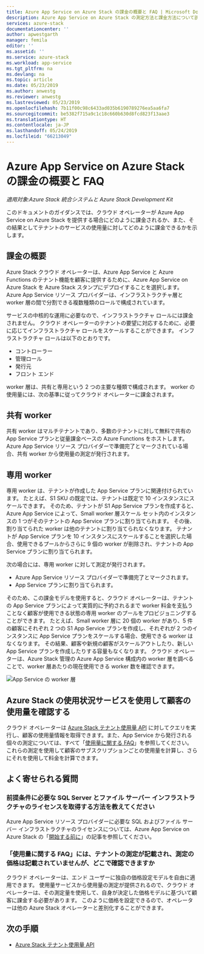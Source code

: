 ```yaml
---
title: Azure App Service on Azure Stack の課金の概要と FAQ | Microsoft Docs
description: Azure App Service on Azure Stack の測定方法と課金方法について説明します。
services: azure-stack
documentationcenter: ''
author: apwestgarth
manager: femila
editor: ''
ms.assetid: ''
ms.service: azure-stack
ms.workload: app-service
ms.tgt_pltfrm: na
ms.devlang: na
ms.topic: article
ms.date: 05/23/2019
ms.author: anwestg
ms.reviewer: anwestg
ms.lastreviewed: 05/23/2019
ms.openlocfilehash: 7b11f00c98c6433ad035b6190789276ea5aa6fa7
ms.sourcegitcommit: be5382f715a9c1c18c660b630d8fcd823f13aae3
ms.translationtype: HT
ms.contentlocale: ja-JP
ms.lasthandoff: 05/24/2019
ms.locfileid: "66213049"
---
```

# <a name="azure-app-service-on-azure-stack-billing-overview-and-faq"></a>Azure App Service on Azure Stack の課金の概要と FAQ

*適用対象:Azure Stack 統合システムと Azure Stack Development Kit*

このドキュメントのガイダンスでは、クラウド オペレーターが Azure App Service on Azure Stack を提供する場合にどのように課金されるか、また、その結果としてテナントのサービスの使用量に対してどのように課金できるかを示します。

## <a name="billing-overview"></a>課金の概要

Azure Stack クラウド オペレーターは、Azure App Service と Azure Functions のテナント機能を顧客に提供するために、Azure App Service on Azure Stack を Azure Stack スタンプにデプロイすることを選択します。  Azure App Service リソース プロバイダーは、インフラストラクチャ層と worker 層の間で分割できる複数種類のロールで構成されています。

サービスの中核的な運用に必要なので、インフラストラクチャ ロールには課金されません。  クラウド オペレーターのテナントの要望に対応するために、必要に応じてインフラストラクチャ ロールをスケールすることができます。  インフラストラクチャ ロールは以下のとおりです。

- コントローラー
- 管理ロール
- 発行元
- フロント エンド

worker 層は、共有と専用という 2 つの主要な種類で構成されます。 worker の使用量には、次の基準に従ってクラウド オペレーターに課金されます。

## <a name="shared-workers"></a>共有 worker

共有 worker はマルチテナントであり、多数のテナントに対して無料で共有の App Service プランと従量課金ベースの Azure Functions をホストします。 Azure App Service リソース プロバイダーで準備完了とマークされている場合、共有 worker から使用量の測定が発行されます。

## <a name="dedicated-workers"></a>専用 worker

専用 worker は、テナントが作成した App Service プランに関連付けられています。 たとえば、S1 SKU の既定では、テナントは既定で 10 インスタンスにスケールできます。 そのため、テナントが S1 App Service プランを作成すると、Azure App Service によって、Small worker 層スケール セット内のインスタンスの 1 つがそのテナントの App Service プランに割り当てられます。 その後、割り当てられた worker は他のテナントに割り当てられなくなります。  テナントが App Service プランを 10 インスタンスにスケールすることを選択した場合、使用できるプールからさらに 9 個の worker が削除され、テナントの App Service プランに割り当てられます。

次の場合には、専用 worker に対して測定が発行されます。

- Azure App Service リソース プロバイダーで準備完了とマークされます。
- App Service プランに割り当てられます。

そのため、この課金モデルを使用すると、クラウド オペレーターは、テナントの App Service プランによって実質的に予約されるまで worker 料金を支払うことなく顧客が使用できる状態の専用 worker のプールをプロビジョニングすることができます。 たとえば、Small worker 層に 20 個の worker があり、5 件の顧客にそれぞれ 2 つの S1 App Service プランを作成し、それぞれが 2 つのインスタンスに App Service プランをスケールする場合、使用できる worker はなくなります。 その結果、顧客や新規の顧客がスケールアウトしたり、新しい App Service プランを作成したりする容量もなくなります。 クラウド オペレーターは、Azure Stack 管理の Azure App Service 構成内の worker 層を調べることで、worker 層あたりの現在使用できる worker 数を確認できます。

![App Service の worker 層][1]

## <a name="see-customer-usage-using-the-azure-stack-usage-service"></a>Azure Stack の使用状況サービスを使用して顧客の使用量を確認する

クラウド オペレーターは [Azure Stack テナント使用量 API](azure-stack-tenant-resource-usage-api.md) に対してクエリを実行し、顧客の使用量情報を取得できます。また、App Service から発行される個々の測定については、すべて「[使用量に関する FAQ](azure-stack-usage-related-faq.md)」を参照してください。 これらの測定を使用して顧客のサブスクリプションごとの使用量を計算し、さらにそれを使用して料金を計算できます。

## <a name="frequently-asked-questions"></a>よく寄せられる質問

### <a name="how-do-i-license-the-sql-server-and-file-server-infrastructure-required-in-the-pre-requisites"></a>前提条件に必要な SQL Server とファイル サーバー インフラストラクチャのライセンスを取得する方法を教えてください

Azure App Service リソース プロバイダーに必要な SQL およびファイル サーバー インフラストラクチャのライセンスについては、Azure App Service on Azure Stack の「[開始する前に](azure-stack-app-service-before-you-get-started.md#licensing-concerns-for-required-file-server-and-sql-server)」の記事を参照してください。

### <a name="the-usage-faq-lists-the-tenant-meters-but-not-the-prices-for-those-meters-where-can-i-find-them"></a>「使用量に関する FAQ」には、テナントの測定が記載され、測定の価格は記載されていませんが、どこで確認できますか

クラウド オペレーターは、エンド ユーザーに独自の価格設定モデルを自由に適用できます。 使用量サービスから使用量の測定が提供されるので、クラウド オペレーターは、その測定量を使用して、自身が決定した価格モデルに基づいて顧客に課金する必要があります。 このように価格を設定できるので、オペレーターは他の Azure Stack オペレーターと差別化することができます。

## <a name="next-steps"></a>次の手順

- [Azure Stack テナント使用量 API](azure-stack-tenant-resource-usage-api.md)

<!--Image references-->
[1]: ./media/app-service-billing-faq/app-service-worker-tiers.png